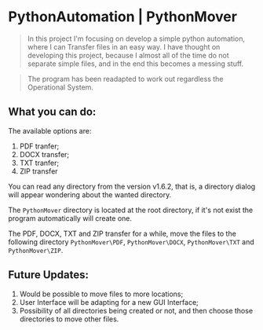 # PythonAutomation | PythonMover
> In this project I'm focusing on develop a simple python automation, where I can
> Transfer files in an easy way. I have thought on developing this project, because I almost all of the
> time do not separate simple files, and in the end this becomes a messing stuff.

> The program has been readapted to work out regardless the Operational System.

## What you can do:
The available options are:
1. PDF tranfer;
2. DOCX transfer;
3. TXT tranfer;
4. ZIP transfer

You can read any directory from the version v1.6.2, that is, a directory dialog will appear wondering about the wanted directory.

The `PythonMover` directory is located at the root directory, if it's not exist the program automatically will create one.

The PDF, DOCX, TXT and ZIP transfer for a while, move the files to the following directory `PythonMover\PDF`, `PythonMover\DOCX`, `PythonMover\TXT` and `PythonMover\ZIP`.

## Future Updates:
1. Would be possible to move files to more locations;
2. User Interface will be adapting for a new GUI Interface;
3. Possibility of all directories being created or not, and then choose those directories to move other files.
